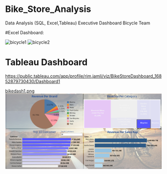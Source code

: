 # Bike_Store_Analysis
Data Analysis  (SQL, Excel,Tableau) Executive Dashboard Bicycle Team


#Excel Dashboard:


![bicycle1](https://github.com/RimaJAMLI21/Bike_Store_Analysis/assets/128402053/7d7ad47c-54ef-4135-9a02-c633e16d9d9c)
![bicycle2](https://github.com/RimaJAMLI21/Bike_Store_Analysis/assets/128402053/0cd659ce-bf3e-4dec-b84a-72dbe76e4d44)


# Tableau Dashboard
https://public.tableau.com/app/profile/rim.jamli/viz/BikeStoreDashboard_16852879730430/Dashboard1



[bikedash1.png](https://github.com/RimaJAMLI21/Bike_Store_Analysis/blob/main/bikedash1.png)
![bikedash2.png](https://github.com/RimaJAMLI21/Bike_Store_Analysis/blob/main/bikedash2.png)
